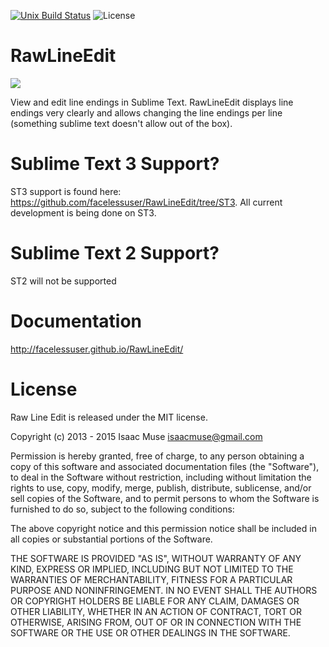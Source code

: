 [![Unix Build Status][travis-image]][travis-link]
![License][license-image]
# RawLineEdit
<img src="https://dl.dropboxusercontent.com/u/342698/RawLineEdit/Example.png" border="0"/>

View and edit line endings in Sublime Text.  RawLineEdit displays line endings very clearly and allows changing the line endings per line (something sublime text doesn't allow out of the box).

# Sublime Text 3 Support?
ST3 support is found here: https://github.com/facelessuser/RawLineEdit/tree/ST3.  All current development is being done on ST3.

# Sublime Text 2 Support?
ST2 will not be supported

# Documentation
http://facelessuser.github.io/RawLineEdit/

# License
Raw Line Edit is released under the MIT license.

Copyright (c) 2013 - 2015 Isaac Muse <isaacmuse@gmail.com>

Permission is hereby granted, free of charge, to any person obtaining a copy of this software and associated documentation files (the "Software"), to deal in the Software without restriction, including without limitation the rights to use, copy, modify, merge, publish, distribute, sublicense, and/or sell copies of the Software, and to permit persons to whom the Software is furnished to do so, subject to the following conditions:

The above copyright notice and this permission notice shall be included in all copies or substantial portions of the Software.

THE SOFTWARE IS PROVIDED "AS IS", WITHOUT WARRANTY OF ANY KIND, EXPRESS OR IMPLIED, INCLUDING BUT NOT LIMITED TO THE WARRANTIES OF MERCHANTABILITY, FITNESS FOR A PARTICULAR PURPOSE AND NONINFRINGEMENT. IN NO EVENT SHALL THE AUTHORS OR COPYRIGHT HOLDERS BE LIABLE FOR ANY CLAIM, DAMAGES OR OTHER LIABILITY, WHETHER IN AN ACTION OF CONTRACT, TORT OR OTHERWISE, ARISING FROM, OUT OF OR IN CONNECTION WITH THE SOFTWARE OR THE USE OR OTHER DEALINGS IN THE SOFTWARE.

[travis-image]: https://img.shields.io/travis/facelessuser/RawLineEdit/master.svg
[travis-link]: https://travis-ci.org/facelessuser/RawLineEdit
[license-image]: https://img.shields.io/badge/license-MIT-blue.svg
